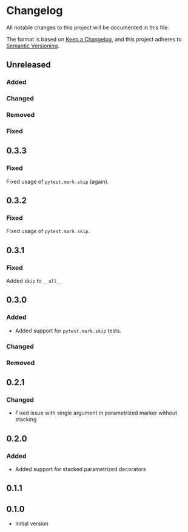 # Changelog

All notable changes to this project will be documented in this file.

The format is based on [Keep a Changelog](https://keepachangelog.com/en/1.0.0/),
and this project adheres to [Semantic Versioning](https://semver.org/spec/v2.0.0.html).

## Unreleased

### Added

### Changed

### Removed

### Fixed

## 0.3.3

### Fixed

Fixed usage of ``pytest.mark.skip`` (again).

## 0.3.2

### Fixed

Fixed usage of ``pytest.mark.skip``.

## 0.3.1

### Fixed

Added ``skip`` to ``__all__``

## 0.3.0

### Added

* Added support for ``pytest.mark.skip`` tests.

### Changed

### Removed

## 0.2.1

### Changed

* Fixed issue with single argument in parametrized marker without stacking

## 0.2.0

### Added

* Added support for stacked parametrized decorators

## 0.1.1

## 0.1.0

* Initial version

